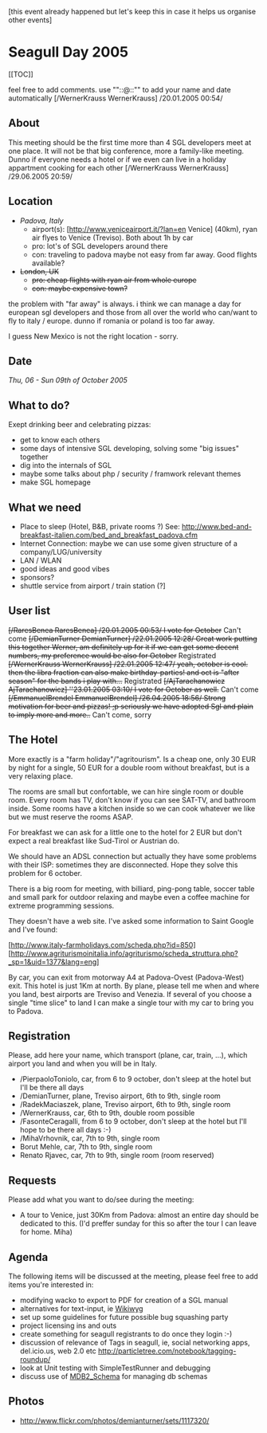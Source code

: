 <!-- Name: RFC/SglDay2005 -->
<!-- Version: 4 -->
<!-- Last-Modified: 2007/05/11 10:34:00 -->
<!-- Author: demian -->
[this event already happened but let's keep this in case it helps us organise other events]

# Seagull Day 2005

[[TOC]]

feel free to add comments. use ""::@::"" to add your name and date automatically [/WernerKrauss WernerKrauss] /20.01.2005 00:54/

## About
This meeting should be the first time more than 4 SGL developers meet at one place. It will not be that big conference, more a family-like meeting.
Dunno if everyone needs a hotel or if we even can live in a holiday appartment cooking for each other [/WernerKrauss WernerKrauss] /29.06.2005 20:59/

## Location
  * *Padova, Italy*
    * airport(s): [http://www.veniceairport.it/?lan=en Venice] (40km), ryan air flyes to  Venice (Treviso). Both about 1h by car
    * pro: lot's of SGL developers around there
    * con: traveling to padova maybe not easy from far away. Good flights available?
  * ~~London, UK~~
    * ~~pro: cheap flights with ryan air from whole europe~~
    * ~~con: maybe expensive town?~~

the problem with "far away" is always. i think we can manage a day 
for european sgl developers and those from all over the world who 
can/want to fly to italy / europe. dunno if romania or poland is 
too far away.

I guess New Mexico is not the right location - sorry.


## Date
*Thu, 06 - Sun 09th of October 2005*

## What to do?
Exept drinking beer and celebrating pizzas:

  * get to know each others
  * some days of intensive SGL developing, solving some "big issues" together
  * dig into the internals of SGL
  * maybe some talks about php / security / framwork relevant themes
  * make SGL homepage

## What we need

  * Place to sleep (Hotel, B&B, private rooms ?) See: http://www.bed-and-breakfast-italien.com/bed_and_breakfast_padova.cfm
  * Internet Connection: maybe we can use some given structure of a company/LUG/university
  * LAN / WLAN
  * good ideas and good vibes
  * sponsors?
  * shuttle service from airport / train station (?]


## User list
~~[/RaresBenea RaresBenea] /20.01.2005 00:53/ I vote for October~~ Can't come
~~[/DemianTurner DemianTurner] /22.01.2005 12:28/ Great work putting this together Werner, am definitely up for it if we can get some decent numbers, my preference would be also for October~~ Registrated
~~[/WernerKrauss WernerKrauss] /22.01.2005 12:47/ yeah, october is cool. then the libra fraction can also make birthday-parties! and oct is "after season" for the bands i play with...~~ Registrated
~~[/AjTarachanowicz AjTarachanowicz] ''23.01.2005 03:10/ I vote for October as well.~~ Can't come
~~[/EmmanuelBrendel EmmanuelBrendel] /26.04.2005 18:56/ Strong motivation for beer and pizzas! ;p seriously we have adopted Sgl and plain to imply more and more..~~ Can't come, sorry

## The Hotel
More exactly is a "farm holiday"/"agritourism".
Is a cheap one, only 30 EUR by night for a single, 50 EUR for a double room without breakfast, but is a very relaxing place.

The rooms are small but confortable, we can hire single room or double room. Every room has TV, don't know if you can see SAT-TV, and bathroom inside. Some rooms have a kitchen inside so we can cook whatever we like but we must reserve the rooms ASAP.

For breakfast we can ask for a little one to the hotel for 2 EUR but don't expect a real breakfast like Sud-Tirol or Austrian do. 

We should have an ADSL connection but actually they have some problems with their ISP: sometimes they are disconnected. Hope they solve this problem for 6 october.

There is a big room for meeting, with billiard, ping-pong table, soccer table and small park for outdoor relaxing and maybe even a coffee machine for extreme programming sessions.

They doesn't have a web site. I've asked some information to Saint Google and I've found:

[http://www.italy-farmholidays.com/scheda.php?id=850]
[http://www.agriturismoinitalia.info/agriturismo/scheda_struttura.php?_sp=1&uid=1377&lang=eng]

By car, you can exit from motorway A4 at Padova-Ovest (Padova-West) exit. This hotel is just 1Km at north.
By plane, please tell me when and where you land, best airports are Treviso and Venezia. If several of you choose a single "time slice" to land I can make a single tour with my car to bring you to Padova.


## Registration
Please, add here your name, which transport (plane, car, train, ...), which airport you land and when you will be in Italy.
  * /PierpaoloToniolo, car, from 6 to 9 october, don't sleep at the hotel but I'll be there all days
  * /DemianTurner, plane, Treviso airport, 6th to 9th, single room
  * /RadekMaciaszek, plane, Treviso airport, 6th to 9th, single room
  * /WernerKrauss, car, 6th to 9th, double room possible
  * /FasonteCeragalli, from 6 to 9 october, don't sleep at the hotel but I'll hope to be there all days :-)
  * /MihaVrhovnik, car, 7th to 9th, single room
  * Borut Mehle, car, 7th to 9th, single room
  * Renato Rjavec, car, 7th to 9th, single room (room reserved)
   
## Requests
Please add what you want to do/see during the meeting:
  * A tour to Venice, just 30Km from Padova: almost an entire day should be dedicated to this. (I'd preffer sunday for this so after the tour I can leave for home. Miha)

## Agenda
The following items will be discussed at the meeting, please feel free to add items you're interested in:
  * modifying wacko to export to PDF for creation of a SGL manual
  * alternatives for text-input, ie [Wikiwyg](http://www.wikiwyg.net/)
  * set up some guidelines for future possible bug squashing party
  * project licensing ins and outs
  * create something for seagull registrants to do once they login :-)
  * discussion of relevance of Tags in seagull, ie, social networking apps, del.icio.us, web 2.0 etc http://particletree.com/notebook/tagging-roundup/
  * look at Unit testing with SimpleTestRunner and debugging
  * discuss use of [MDB2_Schema](http://pear.php.net/package/MDB2_Schema/) for managing db schemas

## Photos
 * http://www.flickr.com/photos/demianturner/sets/1117320/